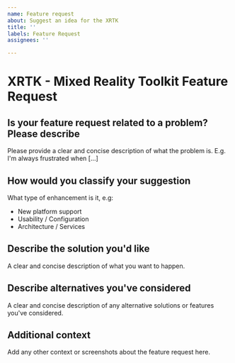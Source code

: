 ```yaml
---
name: Feature request
about: Suggest an idea for the XRTK
title: ''
labels: Feature Request
assignees: ''

---
```

# XRTK - Mixed Reality Toolkit Feature Request

## Is your feature request related to a problem? Please describe

Please provide a clear and concise description of what the problem is.
E.g. I'm always frustrated when [...]

## How would you classify your suggestion

What type of enhancement is it, e.g:

- New platform support
- Usability / Configuration
- Architecture / Services

## Describe the solution you'd like

A clear and concise description of what you want to happen.

## Describe alternatives you've considered

A clear and concise description of any alternative solutions or features you've considered.

## Additional context

Add any other context or screenshots about the feature request here.
